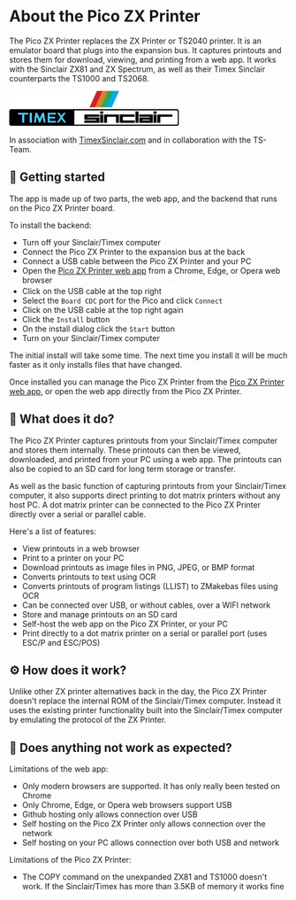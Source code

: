 # About the Pico ZX Printer
The Pico ZX Printer replaces the ZX Printer or TS2040 printer. It is an emulator board that plugs into the expansion bus. It captures printouts and stores them for download, viewing, and printing from a web app. It works with the Sinclair ZX81 and ZX Spectrum, as well as their Timex Sinclair counterparts the TS1000 and TS2068.

<picture>
  <img alt="Sinclair logo" src="images/sinclairlogo.svg" height="30">
</picture>
&nbsp; &nbsp; &nbsp; &nbsp; &nbsp;
<picture>
  <img alt="Timex Sinclair logo" src="images/timexsinclairlogo.svg" height="30">
</picture>
</p>

In association with [TimexSinclair.com](https://timexsinclair.com/) and in collaboration with the TS-Team.

## 🔧 Getting started
The app is made up of two parts, the web app, and the backend that runs on the Pico ZX Printer board.

To install the backend:

- Turn off your Sinclair/Timex computer
- Connect the Pico ZX Printer to the expansion bus at the back
- Connect a USB cable between the Pico ZX Printer and your PC
- Open the [Pico ZX Printer web app](https://ohnosec.github.io/ZXPrinter) from a Chrome, Edge, or Opera web browser
- Click on the USB cable at the top right &nbsp; <picture><img alt="Timex Sinclair logo" src="images/usbcable.svg" height="17"></picture>
- Select the `Board CDC` port for the Pico and click `Connect`
- Click on the USB cable at the top right again
- Click the `Install` button
- On the install dialog click the `Start` button
- Turn on your Sinclair/Timex computer

The initial install will take some time. The next time you install it will be much faster as it only installs files that have changed.

Once installed you can manage the Pico ZX Printer from the [Pico ZX Printer web app](https://ohnosec.github.io/ZXPrinter), or open the web app directly from the Pico ZX Printer.

## 🔦 What does it do?
The Pico ZX Printer captures printouts from your Sinclair/Timex computer and stores them internally. These printouts can then be viewed, downloaded, and printed from your PC using a web app. The printouts can also be copied to an SD card for long term storage or transfer.

As well as the basic function of capturing printouts from your Sinclair/Timex computer, it also supports direct printing to dot matrix printers without any host PC. A dot matrix printer can be connected to the Pico ZX Printer directly over a serial or parallel cable.

Here's a list of features:

- View printouts in a web browser
- Print to a printer on your PC
- Download printouts as image files in PNG, JPEG, or BMP format
- Converts printouts to text using OCR
- Converts printouts of program listings (LLIST) to ZMakebas files using OCR
- Can be connected over USB, or without cables, over a WIFI network
- Store and manage printouts on an SD card
- Self-host the web app on the Pico ZX Printer, or your PC
- Print directly to a dot matrix printer on a serial or parallel port (uses ESC/P and ESC/POS)

## ⚙️ How does it work?
Unlike other ZX printer alternatives back in the day, the Pico ZX Printer doesn't replace the internal ROM of the Sinclair/Timex computer. Instead it uses the existing printer functionality built into the Sinclair/Timex computer by emulating the protocol of the ZX Printer.

## 🚫 Does anything not work as expected?

Limitations of the web app:

- Only modern browsers are supported. It has only really been tested on Chrome
- Only Chrome, Edge, or Opera web browsers support USB
- Github hosting only allows connection over USB
- Self hosting on the Pico ZX Printer only allows connection over the network
- Self hosting on your PC allows connection over both USB and network

Limitations of the Pico ZX Printer:

- The COPY command on the unexpanded ZX81 and TS1000 doesn't work. If the Sinclair/Timex has more than 3.5KB of memory it works fine